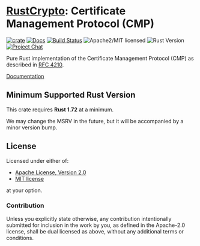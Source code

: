 # [RustCrypto]: Certificate Management Protocol (CMP)

[![crate][crate-image]][crate-link]
[![Docs][docs-image]][docs-link]
[![Build Status][build-image]][build-link]
![Apache2/MIT licensed][license-image]
![Rust Version][rustc-image]
[![Project Chat][chat-image]][chat-link]

Pure Rust implementation of the Certificate Management Protocol (CMP) as described in [RFC 4210].

[Documentation][docs-link]

## Minimum Supported Rust Version

This crate requires **Rust 1.72** at a minimum.

We may change the MSRV in the future, but it will be accompanied by a minor
version bump.

## License

Licensed under either of:

- [Apache License, Version 2.0](http://www.apache.org/licenses/LICENSE-2.0)
- [MIT license](http://opensource.org/licenses/MIT)

at your option.

### Contribution

Unless you explicitly state otherwise, any contribution intentionally submitted
for inclusion in the work by you, as defined in the Apache-2.0 license, shall be
dual licensed as above, without any additional terms or conditions.

[//]: # (badges)

[crate-image]: https://buildstats.info/crate/cmpv2
[crate-link]: https://crates.io/crates/cmpv2
[docs-image]: https://docs.rs/cmpv2/badge.svg
[docs-link]: https://docs.rs/cmpv2/
[build-image]: https://github.com/RustCrypto/formats/actions/workflows/cmpv2.yml/badge.svg
[build-link]: https://github.com/RustCrypto/formats/actions/workflows/cmpv2.yml
[license-image]: https://img.shields.io/badge/license-Apache2.0/MIT-blue.svg
[rustc-image]: https://img.shields.io/badge/rustc-1.72+-blue.svg
[chat-image]: https://img.shields.io/badge/zulip-join_chat-blue.svg
[chat-link]: https://rustcrypto.zulipchat.com/#narrow/stream/300570-formats

[//]: # (links)

[RustCrypto]: https://github.com/rustcrypto
[RFC 4210]: https://datatracker.ietf.org/doc/html/rfc4210
